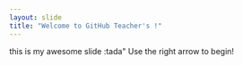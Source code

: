 ```yaml
---
layout: slide
title: "Welcome to GitHub Teacher's !"
---
```

this is my awesome slide :tada"
Use the right arrow to begin!
